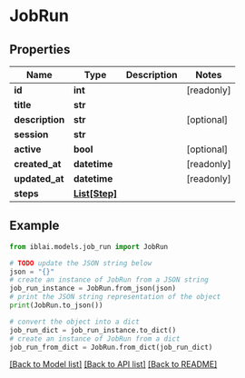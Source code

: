 # JobRun


## Properties

Name | Type | Description | Notes
------------ | ------------- | ------------- | -------------
**id** | **int** |  | [readonly] 
**title** | **str** |  | 
**description** | **str** |  | [optional] 
**session** | **str** |  | 
**active** | **bool** |  | [optional] 
**created_at** | **datetime** |  | [readonly] 
**updated_at** | **datetime** |  | [readonly] 
**steps** | [**List[Step]**](Step.md) |  | 

## Example

```python
from iblai.models.job_run import JobRun

# TODO update the JSON string below
json = "{}"
# create an instance of JobRun from a JSON string
job_run_instance = JobRun.from_json(json)
# print the JSON string representation of the object
print(JobRun.to_json())

# convert the object into a dict
job_run_dict = job_run_instance.to_dict()
# create an instance of JobRun from a dict
job_run_from_dict = JobRun.from_dict(job_run_dict)
```
[[Back to Model list]](../README.md#documentation-for-models) [[Back to API list]](../README.md#documentation-for-api-endpoints) [[Back to README]](../README.md)


